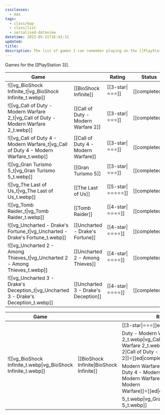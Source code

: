 ```yaml
---
cssclasses:
  - max
tags:
  - class/map
  - class/list
  - serialised-dataview
datetime: 2023-05-21T16:43:31
updated: 
title: 
description: The list of games I can remember playing on the [[PlayStation 3]] platform.
---
```

Games for the [[PlayStation 3]].

<!-- QueryToSerialize: table without id embed(link(thumbnail)) as "Game", file.link as "", rating as Rating, link(split( filter(file.tags, (t) => startswith(t, "#status") )[0], "/" )[1]) as Status from #class/video-game where contains(platform, [[PlayStation 3]]) sort file.name -->
<!-- SerializedQuery: table without id embed(link(thumbnail)) as "Game", file.link as "", rating as Rating, link(split( filter(file.tags, (t) => startswith(t, "#status") )[0], "/" )[1]) as Status from #class/video-game where contains(platform, [[PlayStation 3]]) sort file.name -->

| Game                                                                                                           |                                                                                      | Rating                                 | Status                                   |
| -------------------------------------------------------------------------------------------------------------- | ------------------------------------------------------------------------------------ | -------------------------------------- | ---------------------------------------- |
| ![[vg_BioShock Infinite_t\|vg_BioShock Infinite_t.webp]]                             | [[BioShock Infinite]]                             | [[3-star\|⭐️⭐️⭐️]]     | [[completed]] |
| ![[vg_Call of Duty - Modern Warfare 2_t\|vg_Call of Duty - Modern Warfare 2_t.webp]] | [[Call of Duty - Modern Warfare 2]] | [[3-star\|⭐️⭐️⭐️]]     | [[completed]] |
| ![[vg_Call of Duty 4 - Modern Warfare_t\|vg_Call of Duty 4 - Modern Warfare_t.webp]] | [[Call of Duty 4 - Modern Warfare]] | [[3-star\|⭐️⭐️⭐️]]     | [[completed]] |
| ![[vg_Gran Turismo 5_t\|vg_Gran Turismo 5_t.webp]]                                   | [[Gran Turismo 5]]                                   | [[3-star\|⭐️⭐️⭐️]]     | [[completed]] |
| ![[vg_The Last of Us_t\|vg_The Last of Us_t.webp]]                                   | [[The Last of Us]]                                   | [[5-star\|⭐️⭐️⭐️⭐️⭐️]] | [[completed]] |
| ![[vg_Tomb Raider_t\|vg_Tomb Raider_t.webp]]                                         | [[Tomb Raider]]                                         | [[4-star\|⭐️⭐️⭐️⭐️]]   | [[completed]] |
| ![[vg_Uncharted - Drake's Fortune_t\|vg_Uncharted - Drake's Fortune_t.webp]]         | [[Uncharted - Drake's Fortune]]         | [[4-star\|⭐️⭐️⭐️⭐️]]   | [[completed]] |
| ![[vg_Uncharted 2 - Among Thieves_t\|vg_Uncharted 2 - Among Thieves_t.webp]]         | [[Uncharted 2 - Among Thieves]]         | [[4-star\|⭐️⭐️⭐️⭐️]]   | [[completed]] |
| ![[vg_Uncharted 3 - Drake's Deception_t\|vg_Uncharted 3 - Drake's Deception_t.webp]] | [[Uncharted 3 - Drake's Deception]] | [[4-star\|⭐️⭐️⭐️⭐️]]   | [[completed]] |
<!-- SerializedQuery END -->
<!-- SerializedQuery: table without id embed(link(thumbnail)) as "Game", file.link as "", rating as Rating, link(split( filter(file.tags, (t) => startswith(t, "#status") )[0], "/" )[1]) as Status from #class/video-game where contains(platform, [[PlayStation 3]]) sort file.name -->

| Game                                                                                                           |                                                                                      | Rating                                 | Status                                   |
| -------------------------------------------------------------------------------------------------------------- | ------------------------------------------------------------------------------------ | -------------------------------------- | ---------------------------------------- |
| ![[vg_BioShock Infinite_t.webp\|vg_BioShock Infinite_t.webp]]        | [[BioShock Infinite\|BioShock Infinite]]             | [[3-star\|⭐️⭐️⭐️]]ed\|completed]]of Duty - Modern Warfare 2_t.webp\|vg_Call of Duty - Modern Warfare 2_t.webp]]odern Warfare 2\|Call of Duty - Modern Warfare 2]]️⭐️]]ed\|completed]]of Duty 4 - Modern Warfare_t.webp\|vg_Call of Duty 4 - Modern Warfare_t.webp]] Modern Warfare\|Call of Duty 4 - Modern Warfare]]️⭐️]]ed\|completed]]Turismo 5_t.webp\|vg_Gran Turismo 5_t.webp]]              | [[Gran Turismo 5\|Gran Turismo 5]]                   | [[3-star\|⭐️⭐️⭐️]]ed\|completed]]ast of Us_t.webp\|vg_The Last of Us_t.webp]]              | [[The Last of Us\|The Last of Us]]                   | [[5-star\|⭐️⭐️⭐️⭐️⭐️]]completed]]Raider_t.webp\|vg_Tomb Raider_t.webp]]                    | [[Tomb Raider\|Tomb Raider]]                         | [[4-star\|⭐️⭐️⭐️⭐️]]\|completed]]rted - Drake's Fortune_t.webp\|vg_Uncharted - Drake's Fortune_t.webp]]d - Drake's Fortune\|Uncharted - Drake's Fortune]]tar\|⭐️⭐️⭐️⭐️]]\|completed]]rted 2 - Among Thieves_t.webp\|vg_Uncharted 2 - Among Thieves_t.webp]]d 2 - Among Thieves\|Uncharted 2 - Among Thieves]]tar\|⭐️⭐️⭐️⭐️]]\|completed]]rted 3 - Drake's Deception_t.webp\|vg_Uncharted 3 - Drake's Deception_t.webp]]ake's Deception\|Uncharted 3 - Drake's Deception]]️⭐️⭐️]]\|completed]]edQuery END -->
